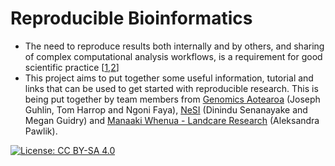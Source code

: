 
# Reproducible Bioinformatics

- The need to reproduce results both internally and by others, and sharing of complex computational analysis workflows, is a requirement for good scientific practice [<a href="https://doi.org/10.1371/journal.pcbi.1003285">1</a>,<a href="https://doi.org/10.4103/2153-3539.197197">2</a>]
- This project aims to put together some useful information, tutorial and links that can be used to get started with reproducible research. This is being put together by team members from <a href="https://www.genomics-aotearoa.org.nz/projects/bioinformatics-capability">Genomics Aotearoa</a> (Joseph Guhlin, Tom Harrop and Ngoni Faya), <a href="https://www.nesi.org.nz/">NeSI</a> (Dinindu Senanayake and Megan Guidry) and <a href="https://www.landcareresearch.co.nz/">Manaaki Whenua - Landcare Research</a> (Aleksandra Pawlik).







 [![License: CC BY-SA 4.0](https://img.shields.io/badge/License-CC%20BY--SA%204.0-lightgrey.svg)](https://creativecommons.org/licenses/by-sa/4.0/)

